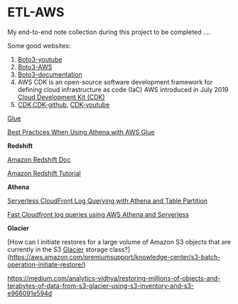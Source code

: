 # ETL-AWS
My end-to-end note collection during this project to be completed ....



Some good websites:

1. [Boto3-youtube](https://www.youtube.com/watch?v=6Jk1FVgSnXA&list=PLL2hlSFBmWwx7AFCvrurMhUOJc7kc0ynP&index=1)
2. [Boto3-AWS](https://aws.amazon.com/sdk-for-python/)
3. [Boto3-documentation](https://boto3.amazonaws.com/v1/documentation/api/latest/index.html)
4. AWS CDK is an open-source software development framework for defining cloud infrastructure as code (IaC) AWS introduced in July 2019 [Cloud Development Kit (CDK)](https://www.youtube.com/watch?v=V-GDvvW3p3o&list=PLa7s-p3_y_6Oi0J5TUaHEv2a67ZcLxRQW)
5. [CDK](https://aws.amazon.com/cdk/),[CDK-github](https://github.com/aws/aws-cdk), [CDK-youtube](https://www.youtube.com/watch?v=ZWCvNFUN-sU)




[Glue](https://aws.amazon.com/blogs/big-data/extracting-salesforce-com-data-using-aws-glue-and-analyzing-with-amazon-athena/)

[Best Practices When Using Athena with AWS Glue](https://docs.aws.amazon.com/athena/latest/ug/glue-best-practices.html#schema-csv-quotes)


**Redshift** 

[Amazon Redshift Doc](https://docs.aws.amazon.com/redshift/latest/gsg/getting-started.html)

[Amazon Redshift Tutorial ](https://www.youtube.com/watch?v=fc5WPKnbam8)


**Athena**

[Serverless CloudFront Log Querying with Athena and Table Partition](https://medium.com/vingle-tech-blog/serverless-cloudfront-log-querying-with-athena-and-table-partition-c18b6e6f9eb4)

[Fast Cloudfront log queries using AWS Athena and Serverless](https://medium.com/compass-true-north/fast-cloudfront-log-queries-using-aws-athena-and-serverless-ef117393c5a6)



**Glacier**

[How can I initiate restores for a large volume of Amazon S3 objects that are currently in the S3 [Glacier](https://docs.aws.amazon.com/cli/latest/reference/glacier/index.html) storage class?](https://aws.amazon.com/premiumsupport/knowledge-center/s3-batch-operation-initiate-restore/)

https://medium.com/analytics-vidhya/restoring-millions-of-objects-and-terabytes-of-data-from-s3-glacier-using-s3-inventory-and-s3-e966091e594d
